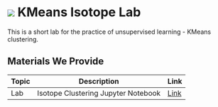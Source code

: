 # ![](https://ga-dash.s3.amazonaws.com/production/assets/logo-9f88ae6c9c3871690e33280fcf557f33.png) KMeans Isotope Lab

This is a short lab for the practice of unsupervised learning - KMeans clustering.

## Materials We Provide

| Topic | Description | Link |
| --- | --- | --- |
| Lab | Isotope Clustering Jupyter Notebook | [Link](./lab-kmeans-isotopes.ipynb)|
